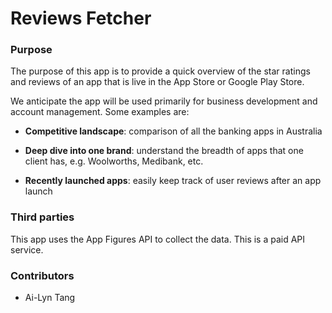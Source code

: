 # Reviews Fetcher #

### Purpose ###

The purpose of this app is to provide a quick overview of the star ratings and reviews of an app that is live in the App Store or Google Play Store.

We anticipate the app will be used primarily for business development and account management. Some examples are:

* **Competitive landscape**: comparison of all the banking apps in Australia

* **Deep dive into one brand**: understand the breadth of apps that one client has, e.g. Woolworths, Medibank, etc.

* **Recently launched apps**: easily keep track of user reviews after an app launch

### Third parties ###

This app uses the App Figures API to collect the data. This is a paid API service.


### Contributors ###

* Ai-Lyn Tang